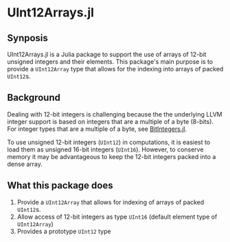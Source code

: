 # UInt12Arrays.jl

## Synposis

UInt12Arrays.jl is a Julia package to support the use of arrays of 12-bit
unsigned integers and their elements. This package's main purpose is to
provide a `UInt12Array` type that allows for the indexing into arrays of packed
`UInt12`s.

## Background

Dealing with 12-bit integers is challenging because the the underlying LLVM
integer support is based on integers that are a multiple of a byte (8-bits).
For integer types that are a multiple of a byte, see
[BitIntegers.jl](https://github.com/rfourquet/BitIntegers.jl).

To use unsigned 12-bit integers (`UInt12`) in computations, it is easiest to
load them as unsigned 16-bit integers (`UInt16`). However, to conserve memory
it may be advantageous to keep the 12-bit integers packed into a dense array.

## What this package does

1. Provide a `UInt12Array` that allows for indexing of arrays of packed `UInt12`s.
2. Allow access of 12-bit integers as type `UInt16` (default element type of `UInt12Array`)
3. Provides a prototype `UInt12` type
